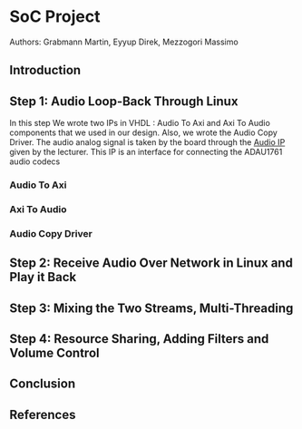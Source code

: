 # SoC Project

Authors: Grabmann Martin, Eyyup Direk, Mezzogori Massimo

## Introduction

## Step 1: Audio Loop-Back Through Linux

In this step We  wrote two IPs in VHDL : Audio To Axi and Axi To Audio components that we used in our design. Also, we wrote the Audio Copy Driver.
The audio analog signal is taken by the board through the [Audio IP][1] given by the lecturer. This IP is an interface for connecting the ADAU1761 audio codecs

### Audio To Axi

### Axi To Audio

### Audio Copy Driver

## Step 2: Receive Audio Over Network in Linux and Play it Back

## Step 3: Mixing the Two Streams, Multi-Threading

## Step 4: Resource Sharing, Adding Filters and Volume Control

## Conclusion

## References

[1]: https://github.com/ems-kl/zedboard_audio "Audio IP"
